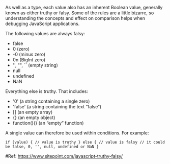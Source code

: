As well as a type, each value also has an inherent Boolean value, generally known as either truthy or falsy. Some of the rules are a little bizarre, so understanding the concepts and effect on comparison helps when debugging JavaScript applications.

The following values are always falsy:

- false
- 0 (zero)
- -0 (minus zero)
- 0n (BigInt zero)
- '', "", `` (empty string)
- null
- undefined
- NaN

Everything else is truthy. That includes:

- '0' (a string containing a single zero)
- 'false' (a string containing the text “false”)
- [] (an empty array)
- {} (an empty object)
- function(){} (an “empty” function)

A single value can therefore be used within conditions. For example:

`if (value) { // value is truthy } else { // value is falsy // it could be false, 0, '', null, undefined or NaN }`

#Ref: https://www.sitepoint.com/javascript-truthy-falsy/
